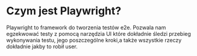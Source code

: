 # Czym jest Playwright?

Playwright to framework do tworzenia testów e2e.
Pozwala nam egzekwować testy z pomocą narzędzia UI które dokładnie śledzi przebieg wykonywania testu, jego poszczególne kroki,a także wszystkie rzeczy dokładnie jakby to robił user.
